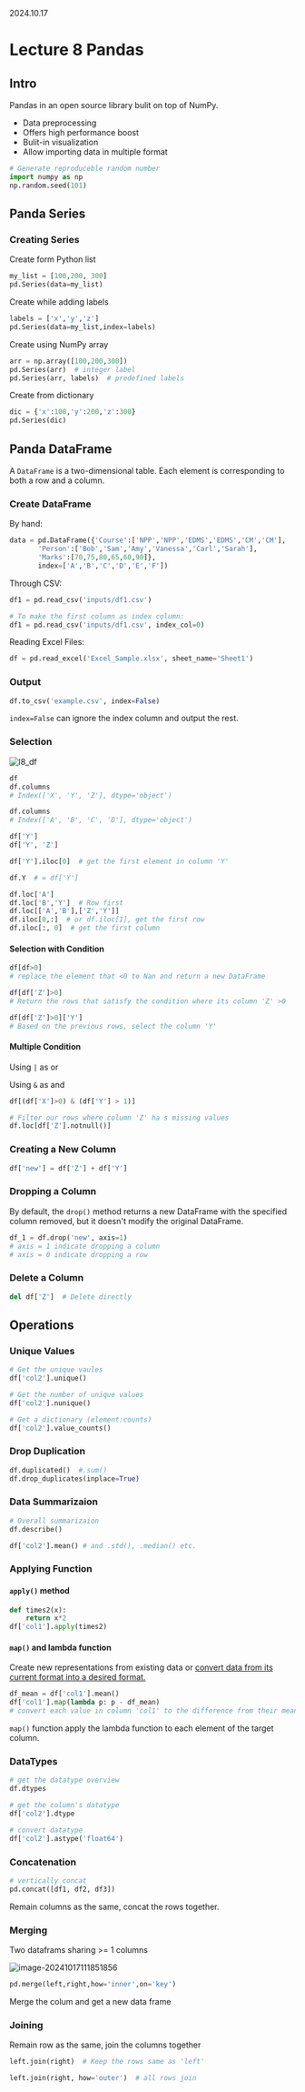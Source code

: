 2024.10.17

# Lecture 8 Pandas

## Intro

Pandas in an open source library bulit on top of NumPy.

- Data preprocessing
- Offers high performance boost
- Bulit-in visualization
- Allow importing data in multiple format

```python
# Generate reproduceble random number
import numpy as np
np.random.seed(101)
```

## Panda Series

### Creating Series

Create form Python list

```python
my_list = [100,200, 300]
pd.Series(data=my_list)
```

Create while adding labels

```python
labels = ['x','y','z']
pd.Series(data=my_list,index=labels)
```

Create using NumPy array

```python
arr = np.array([100,200,300])
pd.Series(arr)  # integer label
pd.Series(arr, labels)  # predefined labels
```

Create from dictionary

```python
dic = {'x':100,'y':200,'z':300}
pd.Series(dic)
```

## Panda DataFrame

A `DataFrame` is a two-dimensional table. Each element is corresponding to both a row and a column.

### Create DataFrame

By hand:

```python
data = pd.DataFrame({'Course':['NPP','NPP','EDMS','EDMS','CM','CM'],
       'Person':['Bob','Sam','Amy','Vanessa','Carl','Sarah'],
       'Marks':[70,75,80,65,60,90]},
       index=['A','B','C','D','E','F'])
```

Through CSV:

```python
df1 = pd.read_csv('inputs/df1.csv')

# To make the first column as index column:
df1 = pd.read_csv('inputs/df1.csv', index_col=0)
```

Reading Excel Files:

```python
df = pd.read_excel('Excel_Sample.xlsx', sheet_name='Sheet1')
```

### Output

```python
df.to_csv('example.csv', index=False)
```

`index=False` can ignore the index column and output the rest.

### Selection

![l8_df](./assets/l8_df.png)

```python
df
df.columns
# Index(['X', 'Y', 'Z'], dtype='object')

df.columns
# Index(['A', 'B', 'C', 'D'], dtype='object')

df['Y']
df['Y', 'Z']

df['Y'].iloc[0]  # get the first element in column 'Y'

df.Y  # = df['Y']

df.loc['A']
df.loc['B','Y']  # Row first
df.loc[['A','B'],['Z','Y']]
df.iloc[0,:]  # or df.iloc[1], get the first row
df.iloc[:, 0]  # get the first column
```

#### Selection with Condition

```python
df[df>0]
# replace the element that <0 to Nan and return a new DataFrame

df[df['Z']>0]
# Return the rows that satisfy the condition where its column 'Z' >0

df[df['Z']>0]['Y']
# Based on the previous rows, select the column 'Y'
```

#### Multiple Condition

Using `|` as or

Using `&` as and

```python
df[(df['X']>0) & (df['Y'] > 1)]
```

```python
# Filter our rows where column 'Z' ha s missing values
df.loc[df['Z'].notnull()]
```

### Creating a New Column

```python
df['new'] = df['Z'] + df['Y']
```

### Dropping a Column

By default, the `drop()` method returns a new DataFrame with the specified column removed, but it doesn't modify the original DataFrame.

```python
df_1 = df.drop('new', axis=1)
# axis = 1 indicate dropping a column
# axis = 0 indicate dropping a row
```

### Delete a Column

```python
del df['Z']  # Delete directly
```

## Operations

### Unique Values

```python
# Get the unique vaules
df['col2'].unique()

# Get the number of unique values
df['col2'].nunique()

# Get a dictionary (element:counts)
df['col2'].value_counts()
```

###  Drop Duplication

```python
df.duplicated()  #.sum()
df.drop_duplicates(inplace=True)
```

### Data Summarizaion

```python
# Overall summarizaion
df.describe()

df['col2'].mean() # and .std(), .median() etc.
```

### Applying Function

#### `apply()` method

```python
def times2(x):
    return x*2
df['col1'].apply(times2)
```

#### `map()` and lambda function

Create new representations from existing data or <u>convert data from its current format into a desired format.</u>

```python
df_mean = df['col1'].mean()
df['col1'].map(lambda p: p - df_mean)
# convert each value in column 'col1' to the difference from their mean value
```

`map()` function apply the lambda function to each element of the target column.

### DataTypes

```python
# get the datatype overview
df.dtypes

# get the column's datatype
df['col2'].dtype 

# convert datatype
df['col2'].astype('float64')
```

### Concatenation

```python
# vertically concat
pd.concat([df1, df2, df3])
```

Remain columns as the same, concat the rows together.

### Merging

Two dataframs sharing  >= 1 columns

![image-20241017111851856](./assets/l8_merging.png)

```python
pd.merge(left,right,how='inner',on='key')
```

Merge the colum and get a new data frame

### Joining

Remain row as the same, join the columns together

```python
left.join(right)  # Keep the rows same as 'left'

left.join(right, how='outer')  # all rows join
```


